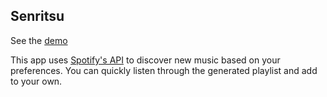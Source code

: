 ## Senritsu

See the [demo](https://senritsu.vercel.app/)

This app uses [Spotify's API](https://developer.spotify.com/) to discover new music based on your preferences. You can quickly listen through the generated playlist and add to your own.
